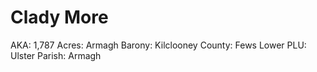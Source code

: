 # Clady More

AKA: 1,787
Acres: Armagh
Barony: Kilclooney
County: Fews Lower
PLU: Ulster
Parish: Armagh
